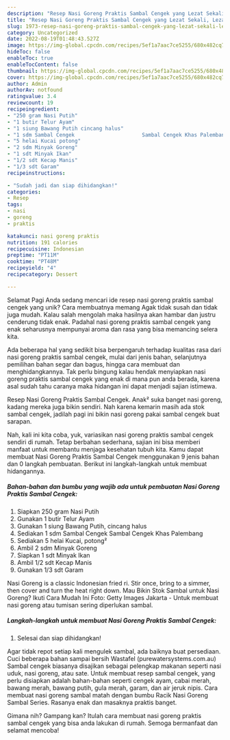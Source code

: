 ```yaml
---
description: "Resep Nasi Goreng Praktis Sambal Cengek yang Lezat Sekali, Lezat"
title: "Resep Nasi Goreng Praktis Sambal Cengek yang Lezat Sekali, Lezat"
slug: 1973-resep-nasi-goreng-praktis-sambal-cengek-yang-lezat-sekali-lezat
category: Uncategorized
date: 2022-08-19T01:48:43.527Z
image: https://img-global.cpcdn.com/recipes/5ef1a7aac7ce5255/680x482cq70/nasi-goreng-praktis-sambal-cengek-foto-resep-utama.jpg
hideToc: false
enableToc: true
enableTocContent: false
thumbnail: https://img-global.cpcdn.com/recipes/5ef1a7aac7ce5255/680x482cq70/nasi-goreng-praktis-sambal-cengek-foto-resep-utama.jpg
cover: https://img-global.cpcdn.com/recipes/5ef1a7aac7ce5255/680x482cq70/nasi-goreng-praktis-sambal-cengek-foto-resep-utama.jpg
author: Admin
authorAv: notfound
ratingvalue: 3.4
reviewcount: 19
recipeingredient:
- "250 gram Nasi Putih"
- "1 butir Telur Ayam"
- "1 siung Bawang Putih cincang halus"
- "1 sdm Sambal Cengek                      Sambal Cengek Khas Palembang"
- "5 helai Kucai potong"
- "2 sdm Minyak Goreng"
- "1 sdt Minyak Ikan"
- "1/2 sdt Kecap Manis"
- "1/3 sdt Garam"
recipeinstructions:

- "Sudah jadi dan siap dihidangkan!"
categories:
- Resep
tags:
- nasi
- goreng
- praktis

katakunci: nasi goreng praktis 
nutrition: 191 calories
recipecuisine: Indonesian
preptime: "PT11M"
cooktime: "PT48M"
recipeyield: "4"
recipecategory: Dessert

---
```



Selamat Pagi Anda sedang mencari ide resep nasi goreng praktis sambal cengek yang unik? Cara membuatnya memang Agak tidak susah dan tidak juga mudah. Kalau salah mengolah maka hasilnya akan hambar dan justru cenderung tidak enak. Padahal nasi goreng praktis sambal cengek yang enak seharusnya mempunyai aroma dan rasa yang bisa memancing selera kita.


Ada beberapa hal yang sedikit bisa berpengaruh terhadap kualitas rasa dari nasi goreng praktis sambal cengek, mulai dari jenis bahan, selanjutnya pemilihan bahan segar dan bagus, hingga cara membuat dan menghidangkannya. Tak perlu bingung kalau hendak menyiapkan nasi goreng praktis sambal cengek yang enak di mana pun anda berada, karena asal sudah tahu caranya maka hidangan ini dapat menjadi sajian istimewa.

Resep Nasi Goreng Praktis Sambal Cengek. Anak² suka banget nasi goreng, kadang mereka juga bikin sendiri. Nah karena kemarin masih ada stok sambal cengek, jadilah pagi ini bikin nasi goreng pakai sambal cengek buat sarapan.


Nah, kali ini kita coba, yuk, variasikan nasi goreng praktis sambal cengek sendiri di rumah. Tetap berbahan sederhana, sajian ini bisa memberi manfaat untuk membantu menjaga kesehatan tubuh kita. Kamu dapat membuat Nasi Goreng Praktis Sambal Cengek menggunakan 9 jenis bahan dan 0 langkah pembuatan. Berikut ini langkah-langkah untuk membuat hidangannya.

<!--inarticleads1-->

##### Bahan-bahan dan bumbu yang wajib ada untuk pembuatan Nasi Goreng Praktis Sambal Cengek:

1. Siapkan 250 gram Nasi Putih
1. Gunakan 1 butir Telur Ayam
1. Gunakan 1 siung Bawang Putih, cincang halus
1. Sediakan 1 sdm Sambal Cengek                      Sambal Cengek Khas Palembang
1. Sediakan 5 helai Kucai, potong²
1. Ambil 2 sdm Minyak Goreng
1. Siapkan 1 sdt Minyak Ikan
1. Ambil 1/2 sdt Kecap Manis
1. Gunakan 1/3 sdt Garam


Nasi Goreng is a classic Indonesian fried ri. Stir once, bring to a simmer, then cover and turn the heat right down. Mau Bikin Stok Sambal untuk Nasi Goreng? Ikuti Cara Mudah Ini Foto: Getty Images Jakarta - Untuk membuat nasi goreng atau tumisan sering diperlukan sambal. 

<!--inarticleads2-->

##### Langkah-langkah untuk membuat Nasi Goreng Praktis Sambal Cengek:


1. Selesai dan siap dihidangkan!

Agar tidak repot setiap kali mengulek sambal, ada baiknya buat persediaan. Cuci beberapa bahan sampai bersih Wastafel (purewatersystems.com.au) Sambal cengek biasanya disajikan sebagai pelengkap makanan seperti nasi uduk, nasi goreng, atau sate. Untuk membuat resep sambal cengek, yang perlu disiapkan adalah bahan-bahan seperti cengek ayam, cabai merah, bawang merah, bawang putih, gula merah, garam, dan air jeruk nipis. Cara membuat nasi goreng sambal matah dengan bumbu Racik Nasi Goreng Sambal Series. Rasanya enak dan masaknya praktis banget. 

Gimana nih? Gampang kan? Itulah cara membuat nasi goreng praktis sambal cengek yang bisa anda lakukan di rumah. Semoga bermanfaat dan selamat mencoba!
